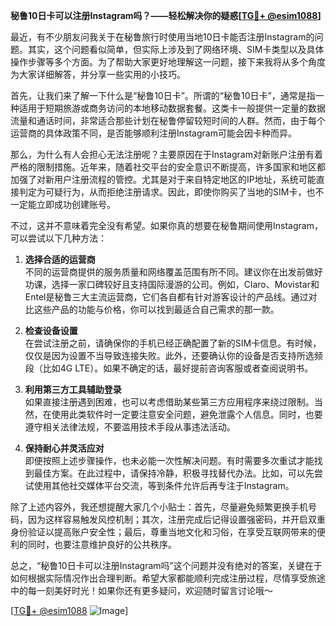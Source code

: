**秘鲁10日卡可以注册Instagram吗？——轻松解决你的疑惑[[TG💪+ @esim1088](https://t.me/s/esim1088)]**

最近，有不少朋友问我关于在秘鲁旅行时使用当地10日卡能否注册Instagram的问题。其实，这个问题看似简单，但实际上涉及到了网络环境、SIM卡类型以及具体操作步骤等多个方面。为了帮助大家更好地理解这一问题，接下来我将从多个角度为大家详细解答，并分享一些实用的小技巧。

首先，让我们来了解一下什么是“秘鲁10日卡”。所谓的“秘鲁10日卡”，通常是指一种适用于短期旅游或商务访问的本地移动数据套餐。这类卡一般提供一定量的数据流量和通话时间，非常适合那些计划在秘鲁停留较短时间的人群。然而，由于每个运营商的具体政策不同，是否能够顺利注册Instagram可能会因卡种而异。

那么，为什么有人会担心无法注册呢？主要原因在于Instagram对新账户注册有着严格的限制措施。近年来，随着社交平台的安全意识不断提高，许多国家和地区都加强了对新用户注册流程的管控。尤其是对于来自特定地区的IP地址，系统可能直接判定为可疑行为，从而拒绝注册请求。因此，即使你购买了当地的SIM卡，也不一定能立即成功创建账号。

不过，这并不意味着完全没有希望。如果你真的想要在秘鲁期间使用Instagram，可以尝试以下几种方法：

1. **选择合适的运营商**  
   不同的运营商提供的服务质量和网络覆盖范围有所不同。建议你在出发前做好功课，选择一家口碑较好且支持国际漫游的公司。例如，Claro、Movistar和Entel是秘鲁三大主流运营商，它们各自都有针对游客设计的产品线。通过对比这些产品的功能与价格，你可以找到最适合自己需求的那一款。

2. **检查设备设置**  
   在尝试注册之前，请确保你的手机已经正确配置了新的SIM卡信息。有时候，仅仅是因为设置不当导致连接失败。此外，还要确认你的设备是否支持所选频段（比如4G LTE）。如果不确定的话，最好提前咨询客服或者查阅说明书。

3. **利用第三方工具辅助登录**  
   如果直接注册遇到困难，也可以考虑借助某些第三方应用程序来绕过限制。当然，在使用此类软件时一定要注意安全问题，避免泄露个人信息。同时，也要遵守相关法律法规，不要滥用技术手段从事违法活动。

4. **保持耐心并灵活应对**  
   即便按照上述步骤操作，也未必能一次性解决问题。有时需要多次重试才能找到最佳方案。在此过程中，请保持冷静，积极寻找替代办法。比如，可以先尝试使用其他社交媒体平台交流，等到条件允许后再专注于Instagram。

除了上述内容外，我还想提醒大家几个小贴士：首先，尽量避免频繁更换手机号码，因为这样容易触发风控机制；其次，注册完成后记得设置强密码，并开启双重身份验证以提高账户安全性；最后，尊重当地文化和习俗，在享受互联网带来的便利的同时，也要注意维护良好的公共秩序。

总之，“秘鲁10日卡可以注册Instagram吗”这个问题并没有绝对的答案，关键在于如何根据实际情况作出合理判断。希望大家都能顺利完成注册过程，尽情享受旅途中的每一刻美好时光！如果你还有更多疑问，欢迎随时留言讨论哦～

[[TG💪+ @esim1088](https://t.me/s/esim1088) ![Image](https://i.postimg.cc/4NQfJmqS/Snipaste-2025-05-13-00-14-12.png)]